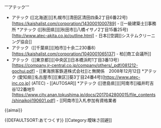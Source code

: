 '''アテック'''

* アテック ([[北海道]][[札幌市]]清田区清田四条2丁目6番22号)[https://kaishalist.com/corporation/1430001000789] - [[一級建築士]]事務所
*アテック ([[秋田県]][[秋田市]]八橋イサノ2丁目15番25号)[http://www.atec-akita.co.jp/outline.html] - 日本[[空調]]システムクリーニング協会]]
* アテック（[[千葉県]][[柏市]]十余二230番8）[https://kaishalist.com/corporation/1040001065137] - 柏[[商工会議所]]
* アテック（[[東京都]][[中央区]]日本橋浜町1丁目3番13号）[https://company.jr-central.co.jp/company/others/_pdf/081212-gochui.pdf] - [[東海旅客鉄道株式会社]]と無関係　2008年12月12日 
*アテック (愛知県[[名古屋市]][[東区]]葵3丁目24番4号)[https://www.atec-inc.co.jp] (ATEC) - [[AUTOSAR]] 
*アテック ([[徳島県]][[阿南市]]福井町吉谷122番地1)[https://www.city.anan.tokushima.jp/docs/2017042800015/file_contents/shinaikoji190601.pdf] - [[阿南市]]入札参加有資格業者

{{aimai}}

{{DEFAULTSORT:あてつくす}}
[[Category:曖昧さ回避]]
